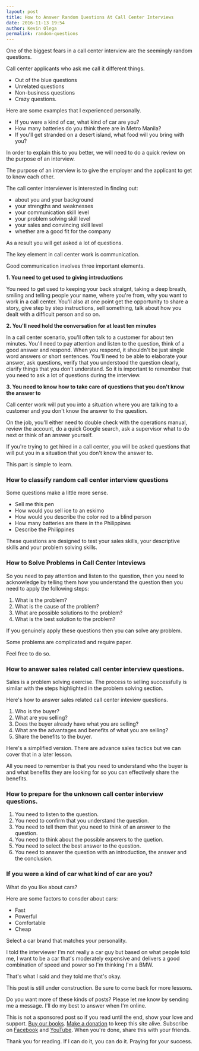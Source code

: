 ```yaml
---
layout: post
title: How to Answer Random Questions At Call Center Interviews
date: 2016-11-13 19:54
author: Kevin Olega
permalink: random-questions
---
```


One of the biggest fears in a call center interview are the seemingly random questions.

Call center applicants who ask me call it different things.

- Out of the blue questions
- Unrelated questions
- Non-business questions
- Crazy questions.

Here are some examples that I experienced personally.

- If you were a kind of car, what kind of car are you?
- How many batteries do you think there are in Metro Manila?
- If you'll get stranded on a desert island, what food will you bring with you?

In order to explain this to you better, we will need to do a quick review on the purpose of an interview.

The purpose of an interview is to give the employer and the applicant to get to know each other.

The call center interviewer is interested in finding out:

- about you and your background
- your strengths and weaknesses
- your communication skill level
- your problem solving skill level
- your sales and convincing skill level
- whether are a good fit for the company

As a result you will get asked a lot of questions.

The key element in call center work is communication. 

Good communication involves three important elements.

**1. You need to get used to giving introductions**

You need to get used to keeping your back straignt, taking a deep breath, smiling and telling people your name, where you're from, why you want to work in a call center. You'll also at one point get the opportunity to share a story, give step by step instructions, sell something, talk about how you dealt with a difficult person and so on.

**2. You'll need hold the conversation for at least ten minutes**

In a call center scenario, you'll often talk to a customer for about ten minutes. You'll need to pay attention and listen to the question, think of a good answer and respond. When you respond, it shouldn't be just single word answers or short sentences. You'll need to be able to elaborate your answer, ask questions, verify that you understood the question clearly, clarify things that you don't understand. So it is important to remember that you need to ask a lot of questions during the interview.

**3. You need to know how to take care of questions that you don't know the answer to**

Call center work will put you into a situation where you are talking to a customer and you don't know the answer to the question. 

On the job, you'll either need to double check with the operations manual, review the account, do a quick Google search, ask a supervisor what to do next or think of an answer yourself. 

If you're trying to get hired in a call center, you will be asked questions that will put you in a situation that you don't know the answer to.

This part is simple to learn.

### How to classify random call center interview questions

Some questions make a little more sense.
- Sell me this pen
- How would you sell ice to an eskimo
- How would you describe the color red to a blind person
- How many batteries are there in the Philippines
- Describe the Philippines

These questions are designed to test your sales skills, your descriptive skills and your problem solving skills.

### How to Solve Problems in Call Center Inteviews

So you need to pay attention and listen to the question, then you need to acknowledge by telling them how you understand the question then you need to apply the following steps:

1. What is the problem?
2. What is the cause of the problem?
3. What are possible solutions to the problem?
4. What is the best solution to the problem?

If you genuinely apply these questions then you can solve any problem.

Some problems are complicated and require paper.

Feel free to do so.

### How to answer sales related call center interview questions.

Sales is a problem solving exercise. The process to selling successfully is similar with the steps highlighted in the problem solving section.

Here's how to answer sales related call center inteview questions.

1. Who is the buyer? 
2. What are you selling?
3. Does the buyer already have what you are selling?
4. What are the advantages and benefits of what you are selling?
5. Share the benefits to the buyer.

Here's a simplified version. There are advance sales tactics but we can cover that in a later lesson.

All you need to remember is that you need to understand who the buyer is and what benefits they are looking for so you can effectively share the benefits.

### How to prepare for the unknown call center interview questions.


1. You need to listen to the question.
2. You need to confirm that you understand the question.
3. You need to tell them that you need to think of an answer to the question.
4. You need to think about the possible answers to the quetion.
5. You need to select the best answer to the question.
6. You need to answer the question with an introduction, the answer and the conclusion.


### If you were a kind of car what kind of car are you?

What do you like about cars?

Here are some factors to consder about cars:
- Fast
- Powerful
- Comfortable 
- Cheap


Select a car brand that matches your personality.

I told the interviewer I'm not really a car guy but based on what people told me, I want to be a car that's moderately expensive and delivers a good combination of speed and power so I'm thinking I'm a BMW.

That's what I said and they told me that's okay.

This post is still under construction. Be sure to come back for more lessons.

Do you want more of these kinds of posts? Please let me know by sending me a message. I'll do my best to answer when I'm online.

This is not a sponsored post so if you read until the end, show your love and support. [Buy our books](http://callcentertrainingtips.com/promos/).  [Make a donation](http://callcentertrainingtips.com/support/) to keep this site alive. Subscribe on [Facebook](https://www.facebook.com/callcentertrainingtips/) and [YouTube](https://www.youtube.com/channel/UCSRyiovg_InMdQAe7Fn0LtA). When you're done, share this with your friends. 

Thank you for reading. If I can do it, you can do it. Praying for your success.
